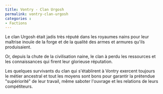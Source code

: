 ```yaml
---
title: Vontry - Clan Urgosh
permalink: vontry-clan-urgosh
categories :
- Factions
---
```


Le clan Urgosh était jadis très réputé dans les royaumes nains pour leur maîtrise inouïe de la forge et de la qualité des armes et armures qu'ils produisaient.

Or, depuis la chute de la civilisation naine, le clan à perdu les ressources et les connaissances qui firent leur glorieuse réputation.

Les quelques survivants du clan qui s'établirent à Vontry exercent toujours le métier ancestral et tout les moyens sont bons pour garantir la prétendue "supériorité" de leur travail, même saboter l'ouvrage et les relations de leurs compétiteurs.
